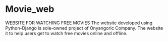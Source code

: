 # Movie_web
WEBSITE FOR WATCHING FREE MOVIES
The website developed using Python-Django is sole-owned project of Onyangoric Company.
The website it to help users get to watch free movies online and offline.
